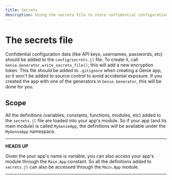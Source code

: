 ```yaml
---
title: Secrets
description: Using the secrets file to store confidential configuration data.
---
```


# The secrets file

Confidential configuration data (like API keys, usernames, passwords, etc) should be added to the `config/secrets.jl` file. To create it, call `Genie.Generator.write_secrets_file()`; this will add a new encryption token. This file should be added to `.gitignore` when creating a Genie app, so it won't be added to source control to avoid accidental exposure. If you created the app with one of the generators in `Genie.Generator`, this will be done for you.

## Scope

All the definitions (variables, constants, functions, modules, etc) added to the `secrets.jl` file are loaded into your
app's module. So if your app (and its main module) is called `MyGenieApp`, the definitions will be available under the `MyGenieApp` namespace.

---
**HEADS UP**

Given the your app's name is variable, you can also access your app's module through the `Main.App` constant. So all
the definitions added to `secrets.jl` can also be accessed through the `Main.App` module.

---
